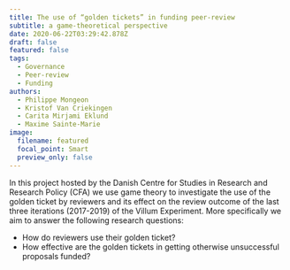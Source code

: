 ```yaml
---
title: The use of “golden tickets” in funding peer-review
subtitle: a game-theoretical perspective
date: 2020-06-22T03:29:42.878Z
draft: false
featured: false
tags:
  - Governance
  - Peer-review
  - Funding
authors:
  - Philippe Mongeon
  - Kristof Van Criekingen 
  - Carita Mirjami Eklund
  - Maxime Sainte-Marie
image:
  filename: featured
  focal_point: Smart
  preview_only: false
---
```


In this project hosted by the Danish Centre for Studies in Research and Research Policy (CFA) we use game theory to investigate the use of the golden ticket by reviewers and its effect on the review outcome of the last three iterations (2017-2019) of the Villum Experiment. More specifically we aim to answer the following research questions:
- How do reviewers use their golden ticket?
- How effective are the golden tickets in getting otherwise unsuccessful proposals funded?
